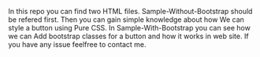 In this repo you can find two HTML files.
Sample-Without-Bootstrap should be refered first. Then you can gain simple knowledge about how We can style a button using Pure CSS.
In Sample-With-Bootstrap you can see how we can Add bootstrap classes for a button and how it works in web site.
If you have any issue feelfree to contact me.
